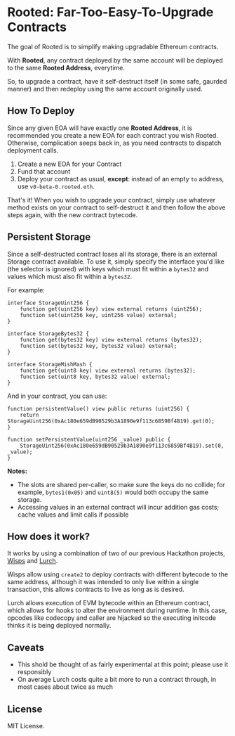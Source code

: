 Rooted: Far-Too-Easy-To-Upgrade Contracts
=========================================

The goal of Rooted is to simplify making upgradable Ethereum contracts.

With **Rooted**, any contract deployed by the same account will be
deployed to the same **Rooted Address**, everytime.

So, to upgrade a contract, have it self-destruct itself (in some safe,
gaurded manner) and then redeploy using the same account originally used.


How To Deploy
-------------

Since any given EOA will have exactly one **Rooted Address**, it is
recommended you create a new EOA for each contract you wish Rooted.
Otherwise, complication seeps back in, as you need contracts to dispatch
deployment calls.

1. Create a new EOA for your Contract
2. Fund that account 
3. Deploy your contract as usual, **except**: instead of an empty `to` address, use `v0-beta-0.rooted.eth`.

That's it! When you wish to upgrade your contract, simply use
whatever method exists on your contract to self-destruct it and
then follow the above steps again, with the new contract bytecode.


Persistent Storage
------------------

Since a self-destructed contract loses all its storage, there is
an external Storage contract available. To use it, simply specify
the interface you'd like (the selector is ignored) with keys which
must fit within a `bytes32` and values which must also fit within
a `bytes32`.

For example:

```
interface StorageUint256 {
    function get(uint256 key) view external returns (uint256);
    function set(uint256 key, uint256 value) external;
}        

interface StorageBytes32 {
    function get(bytes32 key) view external returns (bytes32);
    function set(bytes32 key, bytes32 value) external;
}        

interface StorageMishMash {
    function get(uint8 key) view external returns (bytes32);
    function set(uint8 key, bytes32 value) external;
}        
```

And in your contract, you can use:

```
function persistentValue() view public returns (uint256) {
    return StorageUint256(0xAc180e659dB90529b3A1890e9f113c6859Bf4B19).get(0);
}

function setPersistentValue(uint256 _value) public {
    StorageUint256(0xAc180e659dB90529b3A1890e9f113c6859Bf4B19).set(0, _value);
}                            
```

**Notes:**

- The slots are shared per-caller, so make sure the keys do no collide; for example, `bytes1(0x05)` and `uint8(5)` would both occupy the same storage.
- Accessing values in an external contract will incur addition gas costs; cache values and limit calls if possible


How does it work?
-----------------

It works by using a combination of two of our previous Hackathon projects,
[Wisps](https://blog.ricmoo.com/wisps-the-magical-world-of-create2-5c2177027604)
and [Lurch](https://github.com/ricmoo/lurch).

Wisps allow using `create2` to deploy contracts with different bytecode to
the same address, although it was intended to only live within a single
transaction, this allows contracts to live as long as is desired.

Lurch allows execution of EVM bytecode within an Ethereum contract, which
allows for hooks to alter the environment during runtime. In this case, opcodes
like codecopy and caller are hijacked so the executing initcode thinks it
is being deployed normally.

Caveats
-------

- This shold be thought of as fairly experimental at this point; please use it responsibly
- On average Lurch costs quite a bit more to run a contract through, in most cases about twice as much


License
-------

MIT License.
